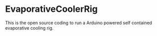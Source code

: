 # EvaporativeCoolerRig
This is the open source coding to run a Arduino powered self contained evaporative cooling rig.
